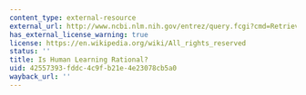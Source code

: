 ```yaml
---
content_type: external-resource
external_url: http://www.ncbi.nlm.nih.gov/entrez/query.fcgi?cmd=Retrieve&db=PubMed&dopt=Citation&list_uids=7610267
has_external_license_warning: true
license: https://en.wikipedia.org/wiki/All_rights_reserved
status: ''
title: Is Human Learning Rational?
uid: 42557393-fddc-4c9f-b21e-4e23078cb5a0
wayback_url: ''
---
```

